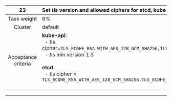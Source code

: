 |       **23**        | **Set tls version and allowed ciphers for etcd, kube-api**                                                                                                                                                                                                                                               |
|:-------------------:|:---------------------------------------------------------------------------------------------------------------------------------------------------------------------------------------------------------------------------------------------------------------------------------------------------------|
|     Task weight     | 6%                                                                                                                                                                                                                                                                                                       |
|       Cluster       | default                                                                                                                                                                                                                                                                                                  |
| Acceptance criteria | **kube-api**:<br/>&nbsp;&nbsp;- tls cipher=`TLS_ECDHE_RSA_WITH_AES_128_GCM_SHA256,TLS_ECDHE_RSA_WITH_AES_256_GCM_SHA384`<br/>&nbsp;&nbsp;- tls min version 1.3<br/><br/>**etcd**:<br/>&nbsp;&nbsp;- tls cipher = `TLS_ECDHE_RSA_WITH_AES_128_GCM_SHA256,TLS_ECDHE_RSA_WITH_AES_256_GCM_SHA384`<br/><br/> |
---